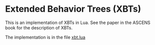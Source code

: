 # Extended Behavior Trees (XBTs)

This is an implementation of XBTs in Lua.  See the paper
in the ASCENS book for the description of XBTs.

The implementation is in the file [xbt.lua](xbt.lua)
